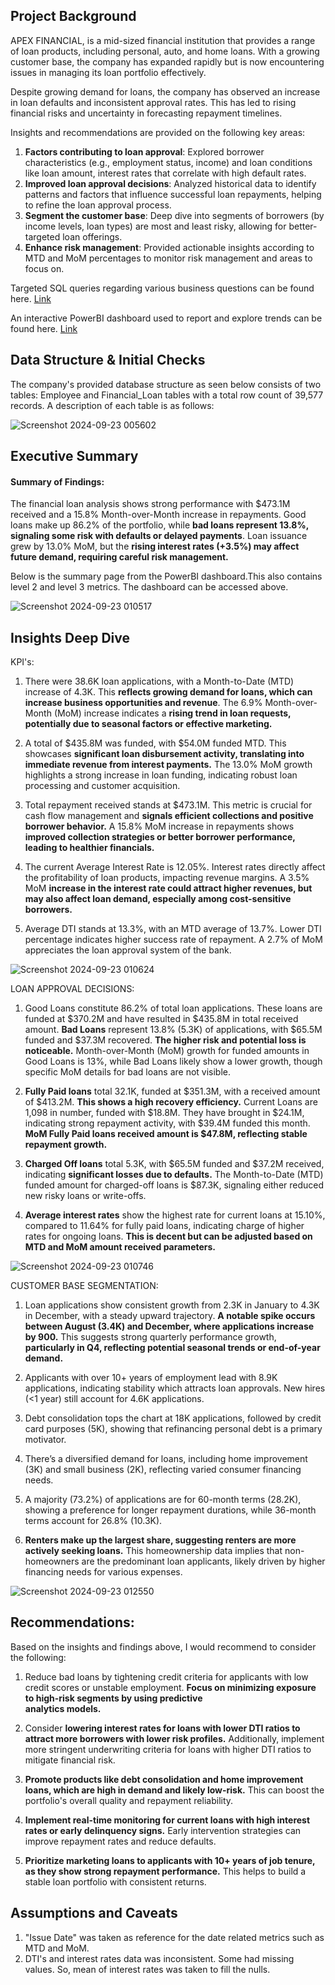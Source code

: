 ## Project Background
APEX FINANCIAL, is a mid-sized financial institution that provides a range of loan products, including personal, auto, and home loans. With a growing customer base, the company has expanded rapidly but is now encountering issues in managing its loan portfolio effectively.

Despite growing demand for loans, the company has observed an increase in loan defaults and inconsistent approval rates. This has led to rising financial risks and uncertainty in forecasting repayment timelines.

Insights and recommendations are provided on the following key areas:

1. **Factors contributing to loan approval**: Explored borrower characteristics (e.g., employment status, income) and loan conditions like loan amount, interest rates that correlate with high default rates.
2. **Improved loan approval decisions**: Analyzed historical data to identify patterns and factors that influence successful loan repayments, helping to refine the loan approval process.
3. **Segment the customer base**: Deep dive into segments of borrowers (by income levels, loan types) are most and least risky, allowing for better-targeted loan offerings.
4. **Enhance risk management**: Provided actionable insights according to MTD and MoM percentages to monitor risk management and areas to focus on.



Targeted SQL queries regarding various business questions can be found here. [Link](https://drive.google.com/file/d/1opjiqFX8QVN-fAyCf8hzsUyZH_ZCA8s4/view?usp=drive_link)

An interactive PowerBI dashboard used to report and explore trends can be found here. [Link](https://app.powerbi.com/groups/me/reports/15fda782-82d6-4b63-ae2a-d422413270f3/b1d7243543fe61f61797?experience=power-bi)
 
 

## Data Structure & Initial Checks
The company's provided database structure as seen below consists of two tables: Employee and Financial_Loan tables with a total row count of 39,577 records. A description of each table is as follows:

![Screenshot 2024-09-23 005602](https://github.com/user-attachments/assets/368d4beb-1472-456a-849d-8f2df9f9d28d)


## Executive Summary
#### Summary of Findings:
The financial loan analysis shows strong performance with $473.1M received and a 15.8% Month-over-Month increase in repayments. Good loans make up 86.2% of the portfolio, while **bad loans represent 13.8%, signaling some risk with defaults or delayed payments**. Loan issuance grew by 13.0% MoM, but the **rising interest rates (+3.5%) may affect future demand, requiring careful risk management.**

Below is the summary page from the PowerBI dashboard.This also contains level 2 and level 3 metrics. The dashboard can be accessed above.   

![Screenshot 2024-09-23 010517](https://github.com/user-attachments/assets/0fc73e4f-34a6-4ab4-83e1-1bc285399679)

## Insights Deep Dive

KPI's:
1. There were 38.6K loan applications, with a Month-to-Date (MTD) increase of 4.3K. This **reflects growing demand for loans, which can increase business opportunities and revenue**. 
   The 6.9% Month-over-Month (MoM) increase indicates a **rising trend in loan requests, potentially due to seasonal factors or effective marketing.**

2. A total of $435.8M was funded, with $54.0M funded MTD. This showcases **significant loan disbursement activity, translating into immediate revenue from interest payments.**
   The 13.0% MoM growth highlights a strong increase in loan funding, indicating robust loan processing and customer acquisition.

3. Total repayment received stands at $473.1M. This metric is crucial for cash flow management and **signals efficient collections and positive borrower behavior.**
   A 15.8% MoM increase in repayments shows **improved collection strategies or better borrower performance, leading to healthier financials.**

4. The current Average Interest Rate is 12.05%.
   Interest rates directly affect the profitability of loan products, impacting revenue margins.
   A 3.5% MoM **increase in the interest rate could attract higher revenues, but may also affect loan demand, especially among cost-sensitive borrowers.**

5. Average DTI stands at 13.3%, with an MTD average of 13.7%. Lower DTI percentage indicates higher success rate of repayment.
   A 2.7% of MoM appreciates the loan approval system of the bank.
   
![Screenshot 2024-09-23 010624](https://github.com/user-attachments/assets/607b8364-e215-4e70-9184-a946b17eeb9b)



LOAN APPROVAL DECISIONS:

1. Good Loans constitute 86.2% of total loan applications. These loans are funded at $370.2M and have resulted in $435.8M in total received amount.
   **Bad Loans** represent 13.8% (5.3K) of applications, with $65.5M funded and $37.3M recovered. 
   **The higher risk and potential loss is noticeable.**
   Month-over-Month (MoM) growth for funded amounts in Good Loans is 13%, while Bad Loans likely show a lower growth, though specific MoM details for bad loans are not visible.

2. **Fully Paid loans** total 32.1K, funded at $351.3M, with a received amount of $413.2M.
   **This shows a high recovery efficiency.**
   Current Loans are 1,098 in number, funded with $18.8M.
   They have brought in $24.1M, indicating strong repayment activity, with $39.4M funded this month.
   **MoM Fully Paid loans received amount is $47.8M, reflecting stable repayment growth.**

3. **Charged Off loans** total 5.3K, with $65.5M funded and $37.2M received, indicating **significant losses due to defaults.**
   The Month-to-Date (MTD) funded amount for charged-off loans is $87.3K, signaling either reduced new risky loans or write-offs.

4. **Average interest rates** show the highest rate for current loans at 15.10%, compared to 11.64% for fully paid loans,
   indicating charge of higher rates for ongoing loans. **This is decent but can be adjusted based on MTD and MoM amount received parameters.**

![Screenshot 2024-09-23 010746](https://github.com/user-attachments/assets/3a11a13b-d639-4839-ae10-4529034fd044)



CUSTOMER BASE SEGMENTATION:

1. Loan applications show consistent growth from 2.3K in January to 4.3K in December, with a steady upward trajectory. 
   **A notable spike occurs between August (3.4K) and December, where applications increase by 900.**
   This suggests strong quarterly performance growth, **particularly in Q4, reflecting potential seasonal trends or end-of-year demand.**

2. Applicants with over 10+ years of employment lead with 8.9K applications, indicating stability which attracts loan approvals. New hires (<1 year) still account for 4.6K applications.

3. Debt consolidation tops the chart at 18K applications, followed by credit card purposes (5K), showing that refinancing personal debt is a primary motivator.

4. There’s a diversified demand for loans, including home improvement (3K) and small business (2K), reflecting varied consumer financing needs.

5. A majority (73.2%) of applications are for 60-month terms (28.2K), showing a preference for longer repayment durations, while 36-month terms account for 26.8% (10.3K).

6. **Renters make up the largest share, suggesting renters are more actively seeking loans.** 
   This homeownership data implies that non-homeowners are the predominant loan applicants, likely driven by higher financing needs for various expenses.

![Screenshot 2024-09-23 012550](https://github.com/user-attachments/assets/98baa8bd-ead3-4262-a423-6eb2c85f5188)


## Recommendations:
Based on the insights and findings above, I would recommend to consider the following:

1. Reduce bad loans by tightening credit criteria for applicants with low credit scores or unstable employment. **Focus on minimizing exposure to high-risk segments by using predictive     
   analytics models.**

2. Consider **lowering interest rates for loans with lower DTI ratios to attract more borrowers with lower risk profiles.** Additionally, implement more stringent underwriting criteria for      loans with higher DTI ratios to mitigate financial risk.

3. **Promote products like debt consolidation and home improvement loans, which are high in demand and likely low-risk.** This can boost the portfolio's overall quality and repayment 
   reliability.

4. **Implement real-time monitoring for current loans with high interest rates or early delinquency signs.** Early intervention strategies can improve repayment rates and reduce defaults.

5. **Prioritize marketing loans to applicants with 10+ years of job tenure, as they show strong repayment performance.** This helps to build a stable loan portfolio with consistent returns.


## Assumptions and Caveats

1. "Issue Date" was taken as reference for the date related metrics such as MTD and MoM.
2. DTI's and interest rates data was inconsistent. Some had missing values. So, mean of interest rates was taken to fill the nulls.

